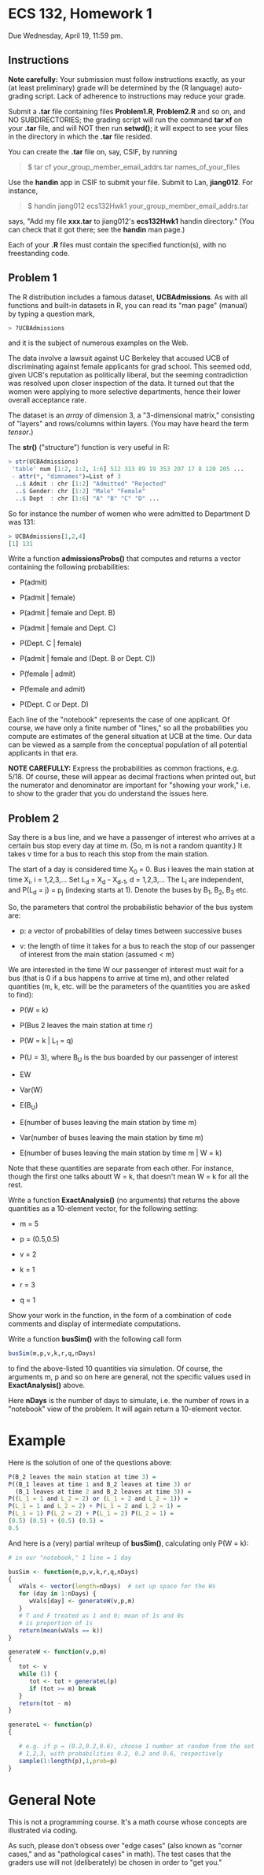 
# ECS 132, Homework 1

Due Wednesday, April 19, 11:59 pm.

## Instructions

**Note carefully:**  Your submission must follow instructions exactly,
as your (at least preliminary) grade will be determined by the (R
language) auto-grading script.  Lack of adherence to instructions may
reduce your grade.

Submit a **.tar** file containing files **Problem1.R**,
**Problem2.R** and so on, and NO SUBDIRECTORIES; the grading script
will run the command **tar xf** on your **.tar** file, and will NOT then
run **setwd()**; it will expect to see your files in the directory in
which the **.tar** file resided.

You can create the **.tar** file on, say, CSIF, by running

> $ tar cf your_group_member_email_addrs.tar names_of_your_files

Use the **handin** app in CSIF to submit your file. Submit to Lan, **jiang012**. For instance,

> $ handin jiang012 ecs132Hwk1 your_group_member_email_addrs.tar

says, "Add my file **xxx.tar** to jiang012's **ecs132Hwk1** handin
directory." (You can check that it got there; see the **handin** man
page.)

Each of your **.R** files must contain the specified function(s), with
no freestanding code.

## Problem 1

The R distribution includes a famous dataset, **UCBAdmissions**.  As
with all functions and built-in datasets in R, you can read its "man
page" (manual) by typing a question mark,

``` r
> ?UCBAdmissions
```

and it is the subject of numerous examples on the Web.

The data involve a lawsuit against UC Berkeley that accused UCB of
discriminating against female applicants for grad school.  This seemed
odd, given UCB's reputation as politically liberal, but the
seeming contradiction was resolved upon closer inspection of the data.
It turned out that the women were applying to more selective
departments, hence their lower overall acceptance rate.

The dataset is  an *array* of dimension 3, a "3-dimensional matrix,"
consisting of "layers" and rows/columns within layers.  (You may have
heard the term *tensor*.)

The **str()** ("structure") function is very useful in R:

``` r
> str(UCBAdmissions)
 'table' num [1:2, 1:2, 1:6] 512 313 89 19 353 207 17 8 120 205 ...
 - attr(*, "dimnames")=List of 3
  ..$ Admit : chr [1:2] "Admitted" "Rejected"
  ..$ Gender: chr [1:2] "Male" "Female"
  ..$ Dept  : chr [1:6] "A" "B" "C" "D" ...
```

So for instance the number of women who were admitted to Department D
was 131:

``` r
> UCBAdmissions[1,2,4]
[1] 131
```

Write a function **admissionsProbs()** that computes and returns a
vector containing the following probabilities:

* P(admit)

* P(admit | female)

* P(admit | female and Dept. B)

* P(admit | female and Dept. C)

* P(Dept. C | female)

* P(admit | female and (Dept. B or Dept. C))

* P(female | admit)

* P(female and admit)

* P(Dept. C or Dept. D)

Each line of the "notebook" represents the case of one applicant.  Of
course, we have only a finite number of "lines," so all the
probabilities you compute are estimates of the general situation at UCB
at the time.  Our data can be viewed as a sample from the conceptual
population of all potential applicants in that era.

**NOTE CAREFULLY:**  Express the probabilities as common fractions,
e.g. 5/18.  Of course, these will appear as decimal fractions when
printed out, but the numerator and denominator are important for
"showing your work," i.e. to show to the grader that you do understand
the issues here.

## Problem 2

Say there is a bus line, and we have a passenger of interest who arrives
at a certain bus stop every day at time m.  (So, m is not a random
quantity.)  It takes v time for a bus to reach this stop from the main
station.  

The start of a day is considered time X<sub>0</sub> = 0. Bus i leaves the main station at time 
X<sub>i</sub>, i = 1,2,3,...  Set L<sub>d</sub> = X<sub>d</sub> - X<sub>d-1</sub>, d = 1,2,3,... 
The L<sub>i</sub> are independent, and P(L<sub>d</sub> = j) =
p<sub>j</sub> (indexing starts at 1).  Denote the buses by B<sub>1</sub>,
B<sub>2</sub>, B<sub>3</sub> etc.  

So, the parameters that control the probabilistic behavior
of the bus system are:

* p: a vector of probabilities of delay times between successive buses

* v: the length of time it takes for a bus to reach the stop of our
  passenger of interest from the main station (assumed < m)

We are interested in the time W our passenger of interest must wait for a
bus (that is 0 if a bus happens to arrive at time m), and other related
quantities (m, k, etc. will be the parameters of the quantities you
are asked to find):

* P(W = k)

* P(Bus 2 leaves the main station at time r)

* P(W = k | L<sub>1</sub> = q)

* P(U = 3), where B<sub>U</sub> is the bus boarded by our passenger of
  interest

* EW

* Var(W)

* E(B<sub>U</sub>)

* E(number of buses leaving the main station by time m)

* Var(number of buses leaving the main station by time m)

* E(number of buses leaving the main station by time m | W = k)

Note that these quantities are separate from each other.  For instance,
though the first one talks aboutt W = k, that doesn't mean W = k for all
the rest.

Write a function **ExactAnalysis()** (no arguments) that returns the
above quantities as a 10-element vector, for the following setting:

* m = 5

* p = (0.5,0.5)

* v = 2

* k = 1

* r = 3

* q = 1

Show your work in the function, in the form of a combination of code
comments and display of intermediate computations.

Write a function **busSim()** with the following call form

``` r
busSim(m,p,v,k,r,q,nDays)
```

to find the above-listed 10 quantities via simulation.  Of course, the
arguments m, p and so on here are general, not the specific values used
in **ExactAnalysis()** above.

Here **nDays** is the number of days to simulate, i.e. the number of
rows in a "notebook" view of the problem.  It will again return a
10-element vector.

# Example

Here is the solution of one of the questions above:

``` r
P(B_2 leaves the main station at time 3) =
P((B_1 leaves at time 1 and B_2 leaves at time 3) or
  (B_1 leaves at time 2 and B_2 leaves at time 3)) = 
P((L_1 = 1 and L_2 = 2) or (L_1 = 2 and L_2 = 1)) =
P(L_1 = 1 and L_2 = 2) + P(L_1 = 2 and L_2 = 1) =
P(L_1 = 1) P(L_2 = 2) + P(L_1 = 2) P(L_2 = 1) =
(0.5) (0.5) + (0.5) (0.5) =
0.5

```

And here is a (very) partial writeup of **busSim()**, calculating only
P(W = k):

``` r
# in our "notebook," 1 line = 1 day

busSim <- function(m,p,v,k,r,q,nDays)
{
   wVals <- vector(length=nDays)  # set up space for the Ws
   for (day in 1:nDays) {
      wVals[day] <- generateW(v,p,m)
   }
   # T and F treated as 1 and 0; mean of 1s and 0s
   # is proportion of 1s
   return(mean(wVals == k))  
}

generateW <- function(v,p,m) 
{
   tot <- v
   while (1) {
      tot <- tot + generateL(p)
      if (tot >= m) break
   }
   return(tot - m)
}

generateL <- function(p) 
{

   # e.g. if p = (0.2,0.2,0.6), choose 1 number at random from the set
   # 1,2,3, with probabilities 0.2, 0.2 and 0.6, respectively
   sample(1:length(p),1,prob=p)
}

```

# General Note

This is not a programming course.  It's a math course whose concepts are
illustrated via coding.

As such, please don't obsess over "edge cases" (also known as "corner
cases," and as "pathological cases" in math).  The test cases that the
graders use will not (deliberately) be chosen in order to "get you."

